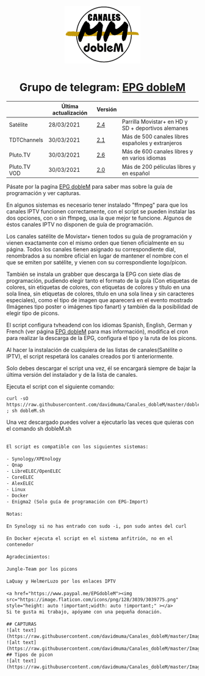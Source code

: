<h1 align="center">
  <img src="https://raw.githubusercontent.com/davidmuma/Canales_dobleM/master/Images/logo_dobleM.png">
</h1>
<h1 align="center">
  Grupo de telegram: <a href="https://tttttt.me/EPG_dobleM">EPG dobleM</a>
</h1>

| | Última actualización | Versión | |
| -	| - | - | - |
| Satélite | 28/03/2021 | [ 2.4 ](https://github.com/davidmuma/Canales_dobleM/blob/master/Varios/changelog.md) | Parrilla Movistar+ en HD y SD + deportivos alemanes |
| TDTChannels | 30/03/2021 | [ 2.1 ](https://github.com/LaQuay/TDTChannels/blob/master/info_television.md) | Más de 500 canales libres españoles y extranjeros |
| Pluto.TV | 30/03/2021 | [ 2.6 ](https://github.com/davidmuma/Canales_dobleM/blob/master/Varios/changelogpluto.md) | Más de 600 canales libres y en varios idiomas |
| Pluto.TV VOD | 30/03/2021 | [ 2.0 ](https://github.com/davidmuma/Canales_dobleM/blob/master/Varios/changelogpluto.md) | Más de 200 péliculas libres y en español |

Pásate por la pagína <a href="https://github.com/davidmuma/EPG_dobleM">EPG dobleM</a> para saber mas sobre la guía de programación y ver capturas.


En algunos sistemas es necesario tener instalado "ffmpeg" para que los canales IPTV funcionen correctamente, con el script se pueden instalar las dos opciones, con o sin ffmpeg, usa la que mejor te funcione. Algunos de éstos canales IPTV no disponen de guía de programación.

Los canales satélite de Movistar+ tienen todos su guía de programación y vienen exactamente con el mismo orden que tienen oficialmente en su página. Todos los canales tienen asignado su correspondiente dial, renombrados a su nombre oficial en lugar de mantener el nombre con el que se emiten por satélite, y vienen con su correspondiente logo/picon. 

También se instala un grabber que descarga la EPG con siete días de programación, pudiendo elegir tanto el formato de la guía (Con etiquetas de colores, sin etiquetas de colores, con etiquetas de colores y título en una sola linea, sin etiquetas de colores, título en una sola linea y sin caracteres especiales), como el tipo de imagen que aparecerá en el evento mostrado (Imágenes tipo poster o imágenes tipo fanart) y también da la posibilidad de elegir tipo de picons.

El script configura tvheadend con los idiomas Spanish, English, German y French (ver página <a href="https://github.com/davidmuma/EPG_dobleM">EPG dobleM</a> para mas información), modifica el cron para realizar la descarga de la EPG, configura el tipo y la ruta de los picons.

Al hacer la instalación de cualquiera de las listas de canales(Satélite o IPTV), el script respetará los canales creados por ti anteriormente.

Solo debes descargar el script una vez, él se encargará siempre de bajar la última versión del instalador y de la lista de canales.

Ejecuta el script con el siguiente comando:
```
curl -sO https://raw.githubusercontent.com/davidmuma/Canales_dobleM/master/dobleM.sh ; sh dobleM.sh
```
Una vez descargado puedes volver a ejecutarlo las veces que quieras con el comando sh dobleM.sh
```

El script es compatible con los siguientes sistemas:

- Synology/XPEnology
- Qnap
- LibreELEC/OpenELEC
- CoreELEC
- AlexELEC
- Linux
- Docker
- Enigma2 (Solo guía de programación con EPG-Import)

Notas:

En Synology si no has entrado con sudo -i, pon sudo antes del curl

En Docker ejecuta el script en el sistema anfitrión, no en el contenedor

Agradecimientos:

Jungle-Team por los picons

LaQuay y HelmerLuzo por los enlaces IPTV

<a href="https://www.paypal.me/EPGdobleM"><img src="https://image.flaticon.com/icons/png/128/3039/3039775.png" style="height: auto !important;width: auto !important;" ></a>  
Si te gusta mi trabajo, apóyame con una pequeña donación.

## CAPTURAS
![alt text](https://raw.githubusercontent.com/davidmuma/Canales_dobleM/master/Images/I1.jpg)
![alt text](https://raw.githubusercontent.com/davidmuma/Canales_dobleM/master/Images/I2.jpg)
## Tipos de picon
![alt text](https://raw.githubusercontent.com/davidmuma/Canales_dobleM/master/Images/picon.png)
